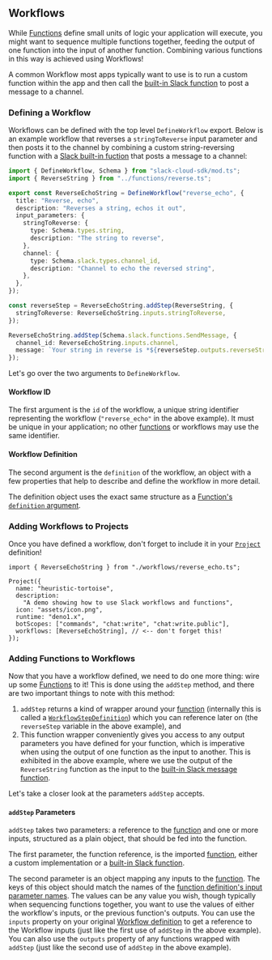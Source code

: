 ## Workflows

While [Functions][functions] define small units of logic your application will execute, you might want to sequence multiple
functions together, feeding the output of one function into the input of another function. Combining various functions in
this way is achieved using Workflows!

A common Workflow most apps typically want to use is to run a custom function within the app and then call the [built-in Slack function][builtin-functions] to post a message to a channel.

### Defining a Workflow

Workflows can be defined with the top level `DefineWorkflow` export. Below is an example workflow that reverses a `stringToReverse` input parameter and then posts it to the channel by combining a custom string-reversing function with a [Slack built-in fuction][builtin-functions] that posts a message to a channel:

```ts
import { DefineWorkflow, Schema } from "slack-cloud-sdk/mod.ts";
import { ReverseString } from "../functions/reverse.ts";

export const ReverseEchoString = DefineWorkflow("reverse_echo", {
  title: "Reverse, echo",
  description: "Reverses a string, echos it out",
  input_parameters: {
    stringToReverse: {
      type: Schema.types.string,
      description: "The string to reverse",
    },
    channel: {
      type: Schema.slack.types.channel_id,
      description: "Channel to echo the reversed string",
    },
  },
});

const reverseStep = ReverseEchoString.addStep(ReverseString, {
  stringToReverse: ReverseEchoString.inputs.stringToReverse,
});

ReverseEchoString.addStep(Schema.slack.functions.SendMessage, {
  channel_id: ReverseEchoString.inputs.channel,
  message: `Your string in reverse is *${reverseStep.outputs.reverseString}*`,
});

```

Let's go over the two arguments to `DefineWorkflow`.

#### Workflow ID

The first argument is the `id` of the workflow, a unique string identifier representing the workflow (`"reverse_echo"` in the above example). It must be unique in your application; no other [functions][functions] or workflows may use the same identifier.

#### Workflow Definition

The second argument is the `definition` of the workflow, an object with a few properties that help to describe and define the workflow in more detail.

The definition object uses the exact same structure as a [Function's `definition` argument][function-defn].

### Adding Workflows to Projects

Once you have defined a workflow, don't forget to include it in your [`Project`][project] definition!

    import { ReverseEchoString } from "./workflows/reverse_echo.ts";

    Project({
      name: "heuristic-tortoise",
      description:
        "A demo showing how to use Slack workflows and functions",
      icon: "assets/icon.png",
      runtime: "deno1.x",
      botScopes: ["commands", "chat:write", "chat:write.public"],
      workflows: [ReverseEchoString], // <-- don't forget this!
    });

### Adding Functions to Workflows

Now that you have a workflow defined, we need to do one more thing: wire up some [Functions][functions] to it! This is done using the `addStep` method, and there are two important things to note with this method:

1. `addStep` returns a kind of wrapper around your [function][functions] (internally this is called a [`WorkflowStepDefinition`][workflow-step-defn]) which you can reference later on (the `reverseStep` variable in the above example), and
2. This function wrapper conveniently gives you access to any output parameters you have defined for your function, which is imperative when using the output of one function as the input to another. This is exhibited in the above example, where we use the output of the `ReverseString` function as the input to the [built-in Slack message function][builtin-functions].

Let's take a closer look at the parameters `addStep` accepts.

#### `addStep` Parameters

`addStep` takes two parameters: a reference to the [function][functions] and one or more inputs, structured as a plain object, that should be fed into the function.

The first parameter, the function reference, is the imported [function][functions], either a custom implementation or a [built-in Slack function][builtin-functions].

The second parameter is an object mapping any inputs to the [function][functions]. The keys of this object should match the names of the [function definition's input parameter names][function-defn]. The values can be any value you wish, though typically when sequencing functions together, you want to use the values of either the workflow's inputs, or the previous function's outputs. You can use the `inputs` property on your original [Workflow definition](#workflow-definition) to get a reference to the Workflow inputs (just like the first use of `addStep` in the above example). You can also use the `outputs` property of any functions wrapped with `addStep` (just like the second use of `addStep` in the above example).

[functions]: ./functions.md
[project]: ./project.md
[builtin-functions]: ./functions.md#built-in-functions
[function-defn]: ./functions.md#function-definition
[workflow-step-defn]: ../src/workflows.ts#L112
